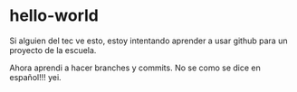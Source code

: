 # hello-world
Si alguien del tec ve esto, estoy intentando aprender a usar github para un proyecto de la escuela.

Ahora aprendi a hacer branches y commits. No se como se dice en español!!! yei.

